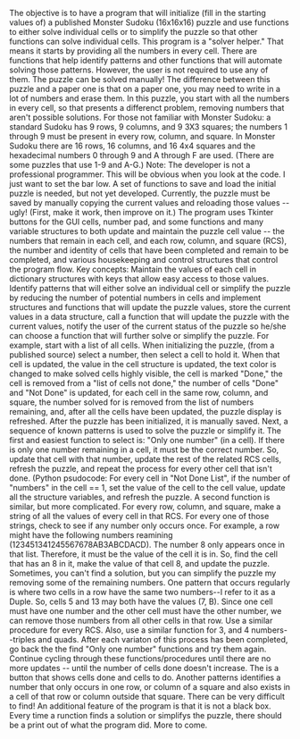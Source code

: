 The objective is to have a program that will initialize (fill in the starting values of) a published Monster Sudoku (16x16x16) puzzle and 
use functions to either solve individual cells or to simplify the puzzle so that other functions can solve individual cells.
This program is a "solver helper." That means it starts by providing all the numbers in every cell. There are functions that help identify patterns
and other functions that will automate solving those patterns. However, the user is not required to use any of them. The puzzle can be solved manually!
The difference between this puzzle and a paper one is that on a paper one, you may need to write in a lot of numbers and erase them. 
In this puzzle, you start with all the numbers in every cell, so that presents a differenct problem, removing numbers that aren't possible solutions.
For those not familiar with Monster Sudoku: a standard Sudoku has 9 rows, 9 columns, and 9 3X3 squares; the numbers 1 through 9 must be
present in every row, column, and square. In Monster Sudoku there are 16 rows, 16 columns, and 16 4x4 squares and the hexadecimal numbers 
0 through 9 and A through F are used. (There are some puzzles that use 1-9 and A-G.)
Note: The developer is not a professional programmer. This will be obvious when you look at the code. I just want to set the bar low. 
A set of functions to save and load the initial puzzle is needed, but not yet developed. Currently, the puzzle must be saved by manually copying 
the current values and reloading those values -- ugly! (First, make it work, then improve on it.)
The program uses Tkinter buttons for the GUI cells, number pad, and some functions and many variable structures to both update and maintain the puzzle cell value 
-- the numbers that remain in each cell, and each row, column, and square (RCS), the number and identity of cells that have been completed and remain to be completed, and
various housekeeping and control structures that control the program flow.
Key concepts: Maintain the values of each cell in dictionary structures with keys that allow easy access to those values. Identify patterns that
will either solve an individual cell or simplify the puzzle by reducing the number of potential numbers in cells and implement structures and functions that
will update the puzzle values, store the current values in a data structure, call a function that will update the puzzle with the current values, 
notify the user of the current status of the puzzle so he/she can choose a function that will further solve or simplify the puzzle.
For example, start with a list of all cells. When initializing the puzzle, (from a published source) select a number, then select a cell to hold it. 
When that cell is updated, the value in the cell structure is updated, the text color is changed to make solved cells highly visible, 
the cell is marked "Done," the cell is removed from a "list of cells not done," the number of cells "Done" and "Not Done" is updated, for each cell in the 
same row, column, and square, the number solved for is removed from the list of numbers remaining, and, after all the cells have been updated, the puzzle display is refreshed.
After the puzzle has been initialized, it is manually saved. 
Next, a sequence of known patterns is used to solve the puzzle or simplify it. The first and easiest function to select is: "Only one number" (in a cell). 
If there is only one number remaining in a cell, it must be the correct number. So, update that cell with that number, update the rest of the related RCS cells,
refresh the puzzle, and repeat the process for every other cell that isn't done. (Python psudocode: For every cell in "Not Done List", if the number of "numbers"
in the cell == 1, set the value of the cell to the cell value, update all the structure variables, and refresh the puzzle.
A second function is similar, but more complicated. For every row, column, and square, make a string of all the values of every cell in that RCS. For every one of those
strings, check to see if any number only occurs once. For example, a row might have the following numbers reamining (123451341245567678AB3ABCDACD). The number 8 only 
appears once in that list. Therefore, it must be the value of the cell it is in. So, find the cell that has an 8 in it, make the value of that cell 8, and update the 
puzzle. 
Sometimes, you can't find a solution, but you can simplify the puzzle my removing some of the remaining numbers. One pattern that occurs regularly is where two cells
in a row have the same two numbers--I refer to it as a Duple. So, cells 5 and 13 may both have the values (7, B). Since one cell must have one number and the other cell must have the other number,
we can remove those numbers from all other cells in that row. Use a similar procedure for every RCS. Also, use a similar function for 3, and 4 numbers--triples and quads. 
After each variaton of this process has been completed, go back the the find "Only one number" functions and try them again. 
Continue cycling through these functions/procedures until there are no more updates -- until the number of cells done doesn't increase. The is a button that shows cells done and cells to do.
Another patterns identifies a number that only occurs in one row, or column of a square and also exists in a cell of that row or column outside that square. There can be very difficult to find!
An additional feature of the program is that it is not a black box. Every time a runction finds a solution or simplifys the puzzle, there should be a print out of 
what the program did.
More to come.
